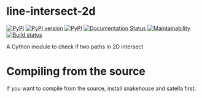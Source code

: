 # line-intersect-2d

[![PyPI](https://img.shields.io/pypi/pyversions/line-intersect-2d.svg)](https://pypi.python.org/pypi/line-intersect-2d)
[![PyPI version](https://badge.fury.io/py/line-intersect-2d.svg)](https://badge.fury.io/py/line-intersect-2d)
[![PyPI](https://img.shields.io/pypi/implementation/line-intersect-2d.svg)](https://pypi.python.org/pypi/line-intersect-2d)
[![Documentation Status](https://readthedocs.org/projects/line-intersect-2d/badge/?version=latest)](http://line-intersect-2d.readthedocs.io/en/latest/?badge=latest)
[![Maintainability](https://api.codeclimate.com/v1/badges/657b03d115f6e001633c/maintainability)](https://codeclimate.com/github/Cervi-Robotics/line-intersect-2d/maintainability)
[![Build status](https://circleci.com/gh/Cervi-Robotics/line-intersect-2d.svg?style=shield)](https://app.circleci.com/pipelines/github/Cervi-Robotics/line-intersect-2d)

A Cython module to check if two paths in 2D intersect

# Compiling from the source

If you want to compile from the source, install snakehouse and satella first.

